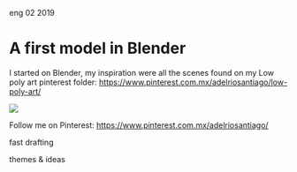 <permalink>eng</permalink>
<month>02</month>
<year>2019</year>

# A first model in Blender

I started on Blender, my inspiration were all the scenes found on my Low poly art pinterest folder: https://www.pinterest.com.mx/adelriosantiago/low-poly-art/

![](/articles/a-first-model-in-blender/images/render01.png)

Follow me on Pinterest: https://www.pinterest.com.mx/adelriosantiago/

<hidden>fast drafting</hidden>

<hidden>themes & ideas</hidden>

